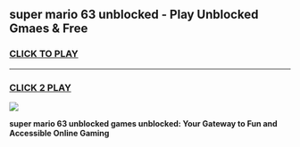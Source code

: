 
## super mario 63 unblocked - Play Unblocked Gmaes & Free
<h3>
<a href="https://news.freeplayer.one?title=super_mario_63_unblocked&ref=23F">CLICK TO PLAY</a></h3>
<hr>

<h3>
<a href="https://news.freeplayer.one?title=super_mario_63_unblocked&ref=23F">CLICK 2 PLAY</a>
  
</h3>

<a href="https://news.freeplayer.one?title=super_mario_63_unblocked&ref=23F/"><img src="https://clearcache.store/games.png"></a>


**super mario 63 unblocked games unblocked: Your Gateway to Fun and Accessible Online Gaming**
